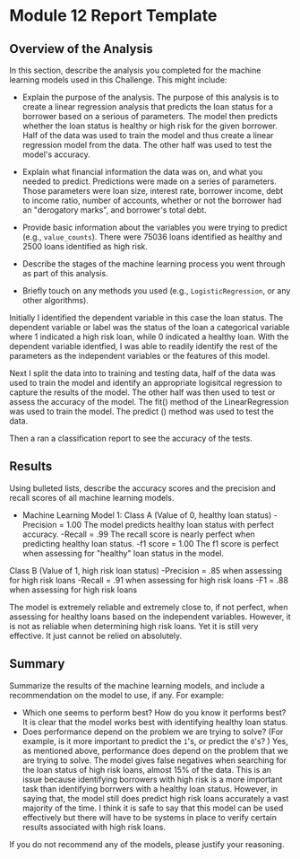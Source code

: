 # Module 12 Report Template

## Overview of the Analysis

In this section, describe the analysis you completed for the machine learning models used in this Challenge. This might include:

* Explain the purpose of the analysis.
The purpose of this analysis is to create a linear regression analysis that predicts the loan status for a borrower based on a serious of parameters. The model then predicts whether the loan status is healthy or high risk for the given borrower. Half of the data was used to train the model and thus create a linear regression model from the data. The other half was used to test the model's accuracy. 

* Explain what financial information the data was on, and what you needed to predict.
Predictions were made on a series of parameters. Those parameters were loan size, interest rate, borrower income, debt to income ratio, number of accounts, whether or not the borrower had an "derogatory marks",  and borrower's total debt. 

* Provide basic information about the variables you were trying to predict (e.g., `value_counts`).
There were 75036 loans identified as healthy and 2500 loans identified as high risk. 

* Describe the stages of the machine learning process you went through as part of this analysis.
* Briefly touch on any methods you used (e.g., `LogisticRegression`, or any other algorithms).

Initially I identified the dependent variable in this case the loan status. The dependent variable or label was the status of the loan a categorical variable where 1 indicated a high risk loan, while 0 indicated a healthy loan. With the dependent variable identfied, I was able to readily identify the rest of the parameters as the independent variables or the features of this model. 

Next I split the data into to training and testing data, half of the data was used to train the model and identify an appropriate logisitcal regression to capture the results of the model. The other half was then used to test or assess the accuracy of the model. The fit() method of the LinearRegression was used to train the model. The predict () method was used to test the data. 

Then a ran a classification report to see the accuracy of the tests. 

## Results 

Using bulleted lists, describe the accuracy scores and the precision and recall scores of all machine learning models.

* Machine Learning Model 1:
Class A (Value of 0, healthy loan status)
-Precision = 1.00 The model predicts healthy loan status with perfect accuracy. 
-Recall = .99 The recall score is nearly perfect when predicting healthy loan status. 
-f1 score = 1.00 The f1 score is perfect when assessing for "healthy" loan status in the model. 

Class B  (Value of 1, high risk loan status)
-Precision = .85 when assessing for high risk loans
-Recall = .91 when assessing for high risk loans
-F1 = .88 when assessing for high risk loans

The model is extremely reliable and extremely close to, if not perfect, when assessing for healthy loans based on the independent variables. However, it is not as reliable when determining high risk loans. Yet it is still very effective. It just cannot be relied on absolutely. 

## Summary

Summarize the results of the machine learning models, and include a recommendation on the model to use, if any. For example:

* Which one seems to perform best? How do you know it performs best?
It is clear that the model works best with identifying healthy loan status. 
* Does performance depend on the problem we are trying to solve? (For example, is it more important to predict the `1`'s, or predict the `0`'s? )
Yes, as mentioned above, performance does depend on the problem that we are trying to solve. The model gives false negatives when searching for the loan status of high risk loans, almost 15% of the data. This is an issue because identifying borrowers with high risk is a more important task than identifying borrwers with a healthy loan status. However, in saying that, the model still does predict high risk loans accurately a vast majority of the time. I think it is safe to say that this model can be used effectively but there will have to be systems in place to verify certain results associated with high risk loans. 


If you do not recommend any of the models, please justify your reasoning.
